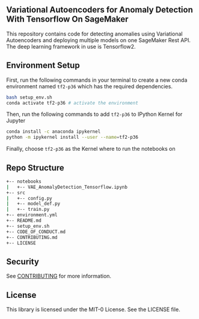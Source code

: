 ## Variational Autoencoders for Anomaly Detection With Tensorflow On SageMaker

This repository contains code for detecting anomalies using Variational Autoencoders and deploying multiple models on one SageMaker Rest API. The deep learning framework in use is Tensorflow2.

## Environment Setup
First, run the following commands in your terminal to create a new conda environment named `tf2-p36` which has the required dependencies.

```bash
bash setup_env.sh
conda activate tf2-p36 # activate the environment
```

Then, run the following commands to add `tf2-p36` to IPython Kernel for Jupyter
```bash
conda install -c anaconda ipykernel
python -m ipykernel install --user --name=tf2-p36
```

Finally, choose `tf2-p36` as the Kernel where to run the notebooks on

## Repo Structure
```bash
+-- notebooks
|   +-- VAE_AnomalyDetection_Tensorflow.ipynb
+-- src
|   +-- config.py
|   +-- model_def.py
|   +-- train.py
+-- environment.yml
+-- README.md
+-- setup_env.sh
+-- CODE_OF_CONDUCT.md
+-- CONTRIBUTING.md
+-- LICENSE
```

## Security

See [CONTRIBUTING](CONTRIBUTING.md#security-issue-notifications) for more information.

## License

This library is licensed under the MIT-0 License. See the LICENSE file.

